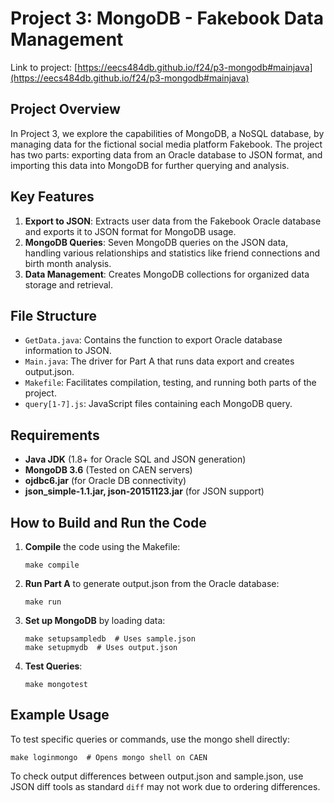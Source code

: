 
# Project 3: MongoDB - Fakebook Data Management

Link to project: [https://eecs484db.github.io/f24/p3-mongodb#mainjava](https://eecs484db.github.io/f24/p3-mongodb#mainjava)

## Project Overview
In Project 3, we explore the capabilities of MongoDB, a NoSQL database, by managing data for the fictional social media platform Fakebook. The project has two parts: exporting data from an Oracle database to JSON format, and importing this data into MongoDB for further querying and analysis.

## Key Features
1. **Export to JSON**: Extracts user data from the Fakebook Oracle database and exports it to JSON format for MongoDB usage.
2. **MongoDB Queries**: Seven MongoDB queries on the JSON data, handling various relationships and statistics like friend connections and birth month analysis.
3. **Data Management**: Creates MongoDB collections for organized data storage and retrieval.

## File Structure
- `GetData.java`: Contains the function to export Oracle database information to JSON.
- `Main.java`: The driver for Part A that runs data export and creates output.json.
- `Makefile`: Facilitates compilation, testing, and running both parts of the project.
- `query[1-7].js`: JavaScript files containing each MongoDB query.

## Requirements
- **Java JDK** (1.8+ for Oracle SQL and JSON generation)
- **MongoDB 3.6** (Tested on CAEN servers)
- **ojdbc6.jar** (for Oracle DB connectivity)
- **json_simple-1.1.jar, json-20151123.jar** (for JSON support)

## How to Build and Run the Code
1. **Compile** the code using the Makefile:
   ```
   make compile
   ```
2. **Run Part A** to generate output.json from the Oracle database:
   ```
   make run
   ```
3. **Set up MongoDB** by loading data:
   ```
   make setupsampledb  # Uses sample.json
   make setupmydb  # Uses output.json
   ```
4. **Test Queries**:
   ```
   make mongotest
   ```

## Example Usage
To test specific queries or commands, use the mongo shell directly:
```shell
make loginmongo  # Opens mongo shell on CAEN
```
To check output differences between output.json and sample.json, use JSON diff tools as standard `diff` may not work due to ordering differences.


